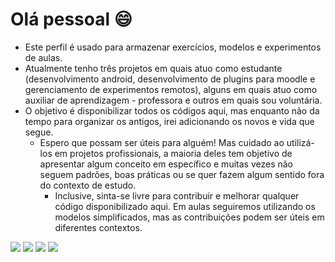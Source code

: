 # Olá pessoal 😄 

- Este perfil é usado para armazenar exercícios, modelos e experimentos de aulas. 
- Atualmente tenho três projetos em quais atuo como estudante (desenvolvimento android, desenvolvimento de plugins para moodle e gerenciamento de experimentos remotos), alguns em quais atuo como auxiliar de aprendizagem - professora e outros em quais sou voluntária.
- O objetivo é disponibilizar todos os códigos aqui, mas enquanto não da tempo para organizar os antigos, irei adicionando os novos e vida que segue.
  - Espero que possam ser úteis para alguém! Mas cuidado ao utilizá-los em projetos profissionais, a maioria deles tem objetivo de apresentar algum conceito em específico e muitas vezes não seguem padrões, boas práticas ou se quer fazem algum sentido fora do contexto de estudo. 
    -  Inclusive, sinta-se livre para contribuir e melhorar qualquer código disponibilizado aqui. Em aulas seguiremos utilizando os modelos simplificados, mas as contribuições podem ser úteis em diferentes contextos.

[<img src="https://img.shields.io/badge/twitter-%231DA1F2.svg?&style=for-the-badge&logo=twitter&logoColor=white" />](https://twitter.com/Wilcilene_MKS) [<img src="https://img.shields.io/badge/linkedin-%230077B5.svg?&style=for-the-badge&logo=linkedin&logoColor=white" />](https://www.linkedin.com/in/wilcilene-maria-kowal-schratzenstaller-5b701596/) [<img src = "https://img.shields.io/badge/Gmail-D14836?style=for-the-badge&logo=gmail&logoColor=white">](mailto:wilcilenekowal@gmail.com) [<img src = "https://img.shields.io/badge/YouTube-FF0000?style=for-the-badge&logo=youtube&logoColor=white">](https://www.youtube.com/channel/UCi_rY_eIBTzCG773e8PcDbg)
<!--
**WSchratzenstaller/WSchratzenstaller** is a ✨ _special_ ✨ repository because its `README.md` (this file) appears on your GitHub profile.

Here are some ideas to get you started:

- 🔭 I’m currently working on ...
- 🌱 I’m currently learning ...
- 👯 I’m looking to collaborate on ...
- 🤔 I’m looking for help with ...
- 💬 Ask me about ...
- 📫 How to reach me: ...
- 😄 Pronouns: ...
- ⚡ Fun fact: ...
-->
